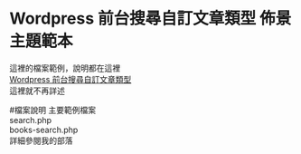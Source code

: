 # Wordpress 前台搜尋自訂文章類型 佈景主題範本
這裡的檔案範例，說明都在這裡<br>
[Wordpress 前台搜尋自訂文章類型](https://dafatime.idv.tw/2023/05/wordpress-%e5%89%8d%e5%8f%b0%e6%90%9c%e5%b0%8b%e8%87%aa%e8%a8%82%e6%96%87%e7%ab%a0%e9%a1%9e%e5%9e%8b/)<br>
這裡就不再詳述<br>

#檔案說明
主要範例檔案<br>
search.php<br>
books-search.php<br>
詳細參閱我的部落<br>
